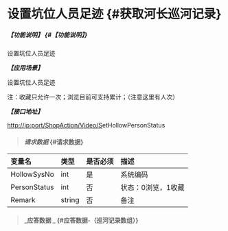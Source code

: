 # 设置坑位人员足迹 {#获取河长巡河记录}

##### _【功能说明】_ {#【功能说明】}

设置坑位人员足迹

_**【应用场景】**_

设置坑位人员足迹

注：收藏只允许一次；浏览目前可支持累计；（注意这里有人次）

_**【接口地址】**_

[http://ip:port/ShopAction/Video/S](http://ip:port/HMQuery/PatrolRiver/GetPatrolRivers)etHollowPersonStatus

> #### _请求数据_ {#请求数据}

| 变量名 | 类型 | 是否必须 | 描述 |
| :--- | :--- | :--- | :--- |
| HollowSysNo | int | 是 | 系统编码 |
| PersonStatus | int | 否 | 状态：0浏览，1收藏 |
| Remark | string | 否 | 备注 |

> #### _应答数据 _ {#应答数据-（巡河记录数组）}



